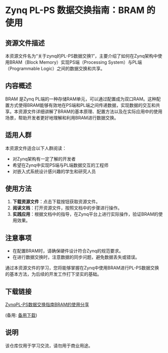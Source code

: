 # Zynq PL-PS 数据交换指南：BRAM 的使用

## 资源文件描述

本资源文件名为“关于zynq的PL-PS数据交换1”，主要介绍了如何在Zynq架构中使用BRAM（Block Memory）实现PS端（Processing System）与PL端（Programmable Logic）之间的数据交换和共享。

## 内容概述

BRAM 是Zynq PL端的一种存储RAM单元，可以通过配置成为双口RAM。这种配置方式使得BRAM能够有效地在PS端和PL端之间传递数据，实现数据的交互和共享。本资源文件详细讲解了BRAM的基本原理、配置方法以及在实际应用中的使用场景，帮助开发者更好地理解和利用BRAM进行数据交换。

## 适用人群

本资源文件适合以下人群阅读：

- 对Zynq架构有一定了解的开发者
- 希望在Zynq中实现PS端与PL端数据交互的工程师
- 对嵌入式系统设计感兴趣的学生和研究人员

## 使用方法

1. **下载资源文件**：点击下载按钮获取资源文件。
2. **阅读文档**：打开资源文件，按照文档中的步骤进行操作。
3. **实践应用**：根据文档中的指导，在Zynq平台上进行实际操作，验证BRAM的使用效果。

## 注意事项

- 在配置BRAM时，请确保硬件设计符合Zynq的规范要求。
- 在进行数据交换时，注意数据的同步问题，避免数据丢失或错误。

通过本资源文件的学习，您将能够掌握在Zynq中使用BRAM进行PL-PS数据交换的基本方法，为后续的开发工作打下坚实的基础。

## 下载链接
[ZynqPL-PS数据交换指南BRAM的使用分享](https://pan.quark.cn/s/58d72944eb73) 

(备用: [备用下载](https://pan.baidu.com/s/1bBJUjEKBwHt-O00uI74uag?pwd=1234))

## 说明

该仓库仅用于学习交流，请勿用于商业用途。
